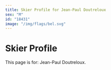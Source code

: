 ```yaml
---
title: Skier Profile for Jean-Paul Doutreloux
sex: "M"
id: "18431"
image: "/img/flags/bel.svg" 
---
```


# Skier Profile

This page is for: Jean-Paul Doutreloux.
    